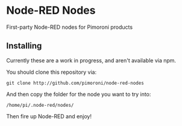 # Node-RED Nodes

First-party Node-RED nodes for Pimoroni products

## Installing

Currently these are a work in progress, and aren't available via npm.

You should clone this repository via:

```
git clone http://github.com/pimoroni/node-red-nodes
```

And then copy the folder for the node you want to try into:

```
/home/pi/.node-red/nodes/
```

Then fire up Node-RED and enjoy!
